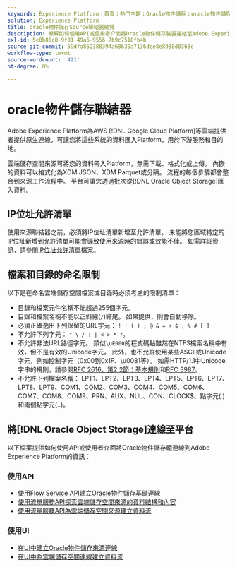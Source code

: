 ```yaml
---
keywords: Experience Platform；首頁；熱門主題；Oracle物件儲存；oracle物件儲存
solution: Experience Platform
title: oracle物件儲存Source聯結器總覽
description: 瞭解如何使用API或使用者介面將Oracle物件儲存裝置連結至Adobe Experience Platform。
exl-id: 5e8b85c8-9f01-49a6-9556-7b9c7518fb4b
source-git-commit: 59dfa862388394a68630a7136dee8e8988d0368c
workflow-type: tm+mt
source-wordcount: '421'
ht-degree: 0%

---
```


# oracle物件儲存聯結器

Adobe Experience Platform為AWS [!DNL Google Cloud Platform]等雲端提供者提供原生連線，可讓您將這些系統的資料匯入Platform，用於下游服務和目的地。

雲端儲存空間來源可將您的資料帶入Platform，無需下載、格式化或上傳。 內嵌的資料可以格式化為XDM JSON、XDM Parquet或分隔。 流程的每個步驟都會整合到來源工作流程中。 平台可讓您透過批次從[!DNL Oracle Object Storage]匯入資料。

## IP位址允許清單

使用來源聯結器之前，必須將IP位址清單新增至允許清單。 未能將您區域特定的IP位址新增到允許清單可能會導致使用來源時的錯誤或效能不佳。 如需詳細資訊，請參閱[IP位址允許清單](../../ip-address-allow-list.md)檔案。

## 檔案和目錄的命名限制

以下是在命名雲端儲存空間檔案或目錄時必須考慮的限制清單：

- 目錄和檔案元件名稱不能超過255個字元。
- 目錄和檔案名稱不能以正斜線(`/`)結尾。 如果提供，則會自動移除。
- 必須正確逸出下列保留的URL字元： `! ' ( ) ; @ & = + $ , % # [ ]`
- 不允許下列字元： `" \ / : | < > * ?`。
- 不允許非法URL路徑字元。 類似`\uE000`的程式碼點雖然在NTFS檔案名稱中有效，但不是有效的Unicode字元。 此外，也不允許使用某些ASCII或Unicode字元，例如控制字元（0x00到0x1F、\u0081等）。 如需HTTP/1.1中Unicode字串的規則，請參閱[RFC 2616，第2.2節：基本規則](https://www.ietf.org/rfc/rfc2616.txt)和[RFC 3987](https://www.ietf.org/rfc/rfc3987.txt)。
- 不允許下列檔案名稱： LPT1、LPT2、LPT3、LPT4、LPT5、LPT6、LPT7、LPT8、LPT9、COM1、COM2、COM3、COM4、COM5、COM6、COM7、COM8、COM9、PRN、AUX、NUL、CON、CLOCK$、點字元(.)和兩個點字元(..)。

## 將[!DNL Oracle Object Storage]連線至平台

以下檔案提供如何使用API或使用者介面將Oracle物件儲存體連線到Adobe Experience Platform的資訊：

### 使用API

- [使用Flow Service API建立Oracle物件儲存基礎連線](../../tutorials/api/create/cloud-storage/oracle-object-storage.md)
- [使用流量服務API探索雲端儲存空間來源的資料結構和內容](../../tutorials/api/explore/cloud-storage.md)
- [使用流量服務API為雲端儲存空間來源建立資料流](../../tutorials/api/collect/cloud-storage.md)

### 使用UI

- [在UI中建立Oracle物件儲存來源連線](../../tutorials/ui/create/cloud-storage/oracle-object-storage.md)
- [在UI中為雲端儲存空間連線建立資料流](../../tutorials/ui/dataflow/batch/cloud-storage.md)
